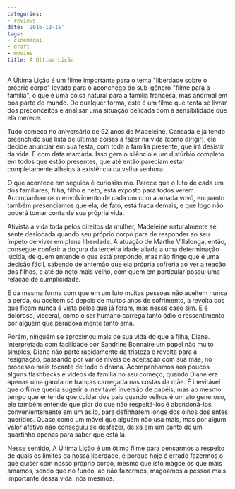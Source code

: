 ```yaml
---
categories:
- reviews
date: '2016-12-15'
tags:
- cinemaqui
- draft
- movies
title: A Última Lição
---
```


A Última Lição é um filme importante para o tema "liberdade sobre o próprio corpo" levado para o aconchego do sub-gênero "filme para a família", o que é uma coisa natural para a família francesa, mas anormal em boa parte do mundo. De qualquer forma, este é um filme que tenta se livrar dos preconceitos e analisar uma situação delicada com a sensibilidade que ela merece.

Tudo começa no aniversário de 92 anos de Madeleine. Cansada e já tendo preenchido sua lista de últimas coisas a fazer na vida (como dirigir), ela decide anunciar em sua festa, com toda a família presente, que irá desistir da vida. E com data marcada. Isso gera o silêncio e um distúrbio completo em todos que estão presentes, que até então pareciam estar completamente alheios à existência da velha senhora.

O que acontece em seguida é curiosíssimo. Parece que o luto de cada um dos familiares, filha, filho e neto, está exposto para todos verem. Acompanhamos o envolvimento de cada um com a amada vovó, enquanto também presenciamos que ela, de fato, está fraca demais, e que logo não poderá tomar conta de sua própria vida.

Ativista a vida toda pelos direitos da mulher, Madeleine naturalmente se sente deslocada quando seu próprio corpo para de responder ao seu ímpeto de viver em plena liberdade. A atuação de Marthe Villalonga, então, consegue conferir a doçura da terceira idade aliada a uma determinação lúcida, de quem entende o que está propondo, mas não finge que é uma decisão fácil, sabendo de antemão que ela própria sofreria ao ver a reação dos filhos, e até do neto mais velho, com quem em particular possui uma relação de cumplicidade.

E da mesma forma com que em um luto muitas pessoas não aceitem nunca a perda, ou aceitem só depois de muitos anos de sofrimento, a revolta dos que ficam nunca é vista pelos que já foram, mas nesse caso sim. E é doloroso, visceral, como o ser humano carrega tanto ódio e ressentimento por alguém que paradoxalmente tanto ama.

Porém, ninguém se aproximou mais de sua vida do que a filha, Diane. Interpretada com facilidade por Sandrine Bonnaire um papel não muito simples, Diane não parte rapidamente da tristeza e revolta para a resignação, passando por vários níveis de aceitação com sua mãe, no processo mais tocante de todo o drama. Acompanhamos aos poucos alguns flashbacks e vídeos da família no seu começo, quando Diane era apenas uma garota de tranças carregada nas costas da mãe. É inevitável que o filme queria sugerir a inevitável inversão de papéis, mas ao mesmo tempo que entende que cuidar dos pais quando velhos é um ato generoso, ele também entende que pior do que não respeitá-los é abandoná-los convenientemente em um asilo, para definharem longe dos olhos dos entes queridos. Quase como um móvel que alguém não usa mais, mas por algum valor afetivo não conseguiu se desfazer, deixa em um canto de um quartinho apenas para saber que está lá.

Nesse sentido, A Última Lição é um ótimo filme para pensarmos a respeito de quais os limites da nossa liberdade, e porque hoje é errado fazermos o que quiser com nosso próprio corpo, mesmo que isto magoe os que mais amamos, sendo que no fundo, ao não fazermos, magoamos a pessoa mais importante dessa vida: nós mesmos.